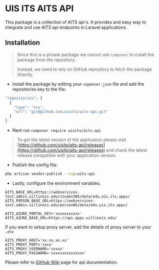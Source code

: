 # UIS ITS AITS API

This package is a collection of AITS api's. It provides and easy way to integrate and use AITS api endpoints in Laravel applications.

## Installation
> Since this is a private package we cannot use `composer` to install the package from the repository.
> 
> Instead, we need to rely on GitHub repository to fetch the package directly.

- Install the package by editing your `copmoser.json` file and add the repositories key to the file:
```php
"repositories": [
  {
    "type": "vcs",
    "url": "git@github.com:uisits/aits-api.git"
  }
]
```
- Next run `composer require uisits/aits-api`

> To get the latest version of the application please visit [https://github.com/uisits/aits-api/releases](https://github.com/uisits/aits-api/releases) and check the latest release compatible with your application version. 

- Publish the config file:
```bash
php artisan vendor:publish --tag=aits-api
```
- Lastly, configure the environment variables.
```shell
AITS_BASE_URL=https://webservices-test.admin.uillinois.edu/studentWS/data/edu.uis.its.apps/
AITS_PERSON_BASE_URL=https://webservices-test.admin.uillinois.edu/personWS/data/edu.uis.its.apps/

AITS_AZURE_PORTAL_KEY='xxxxxxxxxxx'
AITS_AZURE_BASE_URL=https://api.apps.uillinois.edu/
```

If you want to setup proxy server, add the details of proxy server to your `.env`
```shell
AITS_PROXY_HOST='xx.xx.xx.xx'
AITS_PROXY_PORT='xxxx'
AITS_PROXY_USERNAME='xxxxx'
AITS_PROXY_PASSWORD='xxxxxxxxxxxxxxx'
```

Please refer to [GitHub Wiki](https://github.com/uisits/aits-api/wiki) page for api documentation.
